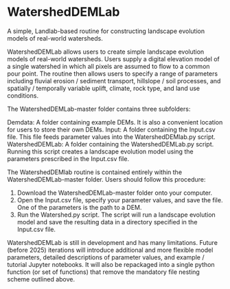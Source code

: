 # WatershedDEMLab
A simple, Landlab-based routine for constructing landscape evolution models of real-world watersheds.

WatershedDEMLab allows users to create simple landscape evolution models of real-world watersheds. Users supply a digital elevation model of a single watershed in which all pixels are assumed to flow to a common pour point. The routine then allows users to specify a range of parameters including fluvial erosion / sediment transport, hillslope / soil processes, and spatially / temporally variable uplift, climate, rock type, and land use conditions.

The WatershedDEMLab-master folder contains three subfolders:

Demdata: A folder containing example DEMs. It is also a convenient location for users to store their own DEMs.
Input: A folder containing the Input.csv file. This file feeds parameter values into the WatershedDEMlab.py script.
WatershedDEMLab: A folder containing the WatershedDEMLab.py script. Running this script creates a landscape evolution model using the parameters prescribed in the Input.csv file.

The WatershedDEMlab routine is contained entirely within the WatershedDEMLab-master folder.  Users should follow this procedure:

1)	Download the WatershedDEMLab-master folder onto your computer. 
2)	Open the Input.csv file, specify your parameter values, and save the file. One of the parameters is the path to a DEM.
3)	Run the Watershed.py script. The script will run a landscape evolution model and save the resulting data in a directory specified in the Input.csv file. 

WatershedDEMLab is still in development and has many limitations. Future (before 2025) iterations will introduce additional and more flexible model parameters, detailed descriptions of parameter values, and example / tutorial Jupyter notebooks. It will also be repackaged into a single python function (or set of functions) that remove the mandatory file nesting scheme outlined above. 

